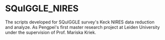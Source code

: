 # SQuIGGLE_NIRES
The scripts developed for SQuIGGLE survey's Keck NIRES data reduction and analyze.
As Pengpei's first master research project at Leiden University under the supervision of Prof. Mariska Kriek.
